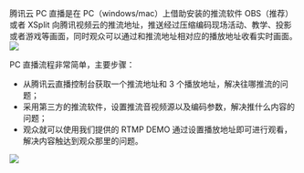 腾讯云 PC 直播是在 PC（windows/mac）上借助安装的推流软件 OBS（推荐）或者 XSplit 向腾讯视频云的推流地址，推送经过压缩编码现场活动、教学、投影或者游戏等画面，同时观众可以通过和推流地址相对应的播放地址收看实时画面。
![](https://mc.qcloudimg.com/static/img/f47bf4ef0fcb96bdccf6f302b274afce/image.png)

PC 直播流程非常简单，主要步骤：
- 从腾讯云直播控制台获取一个推流地址和 3 个播放地址，解决往哪推流的问题；
- 采用第三方的推流软件，设置推流音视频源以及编码参数，解决推什么内容的问题；
- 观众就可以使用我们提供的 RTMP DEMO 通过设置播放地址即可进行观看，解决内容触达到观众那里的问题。

![](https://mc.qcloudimg.com/static/img/617e7cc6ae3313a2456e2672535e4097/image.png)

